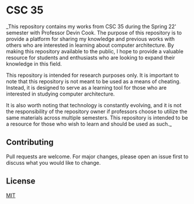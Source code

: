 # CSC 35
_This repository contains my works from CSC 35 during the Spring 22' semester with Professor Devin Cook. The purpose of this repository is to provide a platform for sharing my knowledge and previous works with others who are interested in learning about computer architecture. By making this repository available to the public, I hope to provide a valuable resource for students and enthusiasts who are looking to expand their knowledge in this field.

This repository is intended for research purposes only. It is important to note that this repository is not meant to be used as a means of cheating. Instead, it is designed to serve as a learning tool for those who are interested in studying computer architecture.

It is also worth noting that technology is constantly evolving, and it is not the responsibility of the repository owner if professors choose to utilize the same materials across multiple semesters. This repository is intended to be a resource for those who wish to learn and should be used as such._ 

## Contributing
Pull requests are welcome. For major changes, please open an issue first to discuss what you would like to change.

## License
[MIT](https://github.com/jvniorrr/CSUS-Computer-Science/blob/main/LICENSE)
